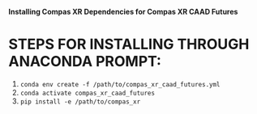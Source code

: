 __Installing Compas XR Dependencies for Compas XR CAAD Futures__

# STEPS FOR INSTALLING THROUGH ANACONDA PROMPT:
1. `conda env create -f /path/to/compas_xr_caad_futures.yml`
2. `conda activate compas_xr_caad_futures`
3. `pip install -e /path/to/compas_xr`
